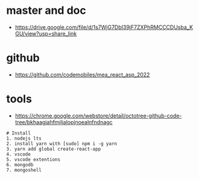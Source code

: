 # master and doc

- https://drive.google.com/file/d/1s7WjG7DbI39jF7ZXPhRMCCCDUsba_KGU/view?usp=share_link

# github

- https://github.com/codemobiles/mea_react_asp_2022

# tools

- https://chrome.google.com/webstore/detail/octotree-github-code-tree/bkhaagjahfmjljalopjnoealnfndnagc

```
# Install
1. nodejs lts
2. install yarn with [sudo] npm i -g yarn
3. yarn add global create-react-app
4. vscode
5. vscode extentions
6. mongodb
7. mongoshell
```

